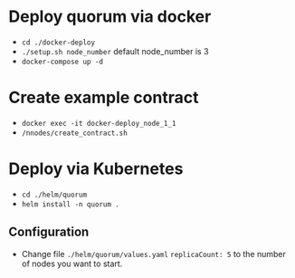 # Deploy quorum via docker

* `cd ./docker-deploy`
* `./setup.sh node_number` default node_number is 3
* `docker-compose up -d`

# Create example contract

* `docker exec -it docker-deploy_node_1_1`
* `/nnodes/create_contract.sh`

# Deploy via Kubernetes

* `cd ./helm/quorum`
* `helm install -n quorum .`

## Configuration

* Change file `./helm/quorum/values.yaml` `replicaCount: 5` to the number of nodes you want to start.
